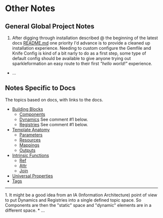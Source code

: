 # Other Notes

## General Global Project Notes

1. After digging through installation described @ the beginning of the latest docs [README.md](https://github.com/sparkleformation/sparkle_formation/blob/master/docs/README.md) one priority I'd advance is to provide a cleaned up installation experience. Needing to custom configure the Gemfile and Knife Config is kind of a bit narly to do as a first step, some type of default config should be available to give anyone trying out sparkleformation an easy route to their first *"hello world!"* experience.
* ...

## Notes Specific to Docs

The topics based on docs, with links to the docs.

- [Building Blocks](building-blocks.md)
  - [Components](building-blocks.md#components)
  - [Dynamics](building-blocks.md#dynamics) See comment #1 below.
  - [Registries](building-blocks.md#registries) See comment #1 below.
- [Template Anatomy](anatomy.md)
  - [Parameters](anatomy.md#parameters)
  - [Resources](anatomy.md#resources)
  - [Mappings](anatomy.md#mappings)
  - [Outputs](anatomy.md#outputs)
- [Intrinsic Functions](functions.md)
  - [Ref](functions.md#ref)
  - [Attr](functions.md#attr)
  - [Join](functions.md#join)
- [Universal Properties](properties.md)
 - [Tags](properties.md#tags)
<hr/>
1. It might be a good idea from an IA (Information Architecture) point of view to put Dynamics and Registries into a single defined topic space. So Components are then the "static" space and "dynamic" elements are in a different space.
* ...